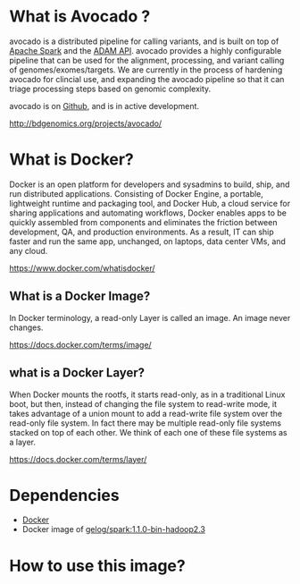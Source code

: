 # What is Avocado ?
avocado is a distributed pipeline for calling variants, and is built on top of [Apache Spark](http://spark.apache.org/) and the [ADAM API](http://bdgenomics.org/projects/adam/). avocado provides a highly configurable pipeline that can be used for the alignment, processing, and variant calling of genomes/exomes/targets. We are currently in the process of hardening avocado for clincial use, and expanding the avocado pipeline so that it can triage processing steps based on genomic complexity.

avocado is on [Github](https://github.com/bigdatagenomics/avocado), and is in active development.

http://bdgenomics.org/projects/avocado/

# What is Docker?
Docker is an open platform for developers and sysadmins to build, ship, and run distributed applications. Consisting of Docker Engine, a portable, lightweight runtime and packaging tool, and Docker Hub, a cloud service for sharing applications and automating workflows, Docker enables apps to be quickly assembled from components and eliminates the friction between development, QA, and production environments. As a result, IT can ship faster and run the same app, unchanged, on laptops, data center VMs, and any cloud.

https://www.docker.com/whatisdocker/

## What is a Docker Image?
In Docker terminology, a read-only Layer is called an image. An image never changes.

https://docs.docker.com/terms/image/

## what is a Docker Layer?
When Docker mounts the rootfs, it starts read-only, as in a traditional Linux boot, but then, instead of changing the file system to read-write mode, it takes advantage of a union mount to add a read-write file system over the read-only file system. In fact there may be multiple read-only file systems stacked on top of each other. We think of each one of these file systems as a layer.

https://docs.docker.com/terms/layer/

# Dependencies
* [Docker](https://docs.docker.com/installation/)
* Docker image of [gelog/spark:1.1.0-bin-hadoop2.3](https://registry.hub.docker.com/u/gelog/spark/)

# How to use this image?
```

```
